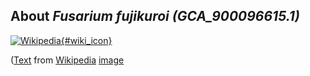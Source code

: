 
About *Fusarium fujikuroi (GCA\_900096615.1)* 
--------------------------------------------------------------

[![Wikipedia](/img/wikipedia_logo_v2_en.png){#wiki_icon}](http://en.wikipedia.org)


([Text](http://en.wikipedia.org) from [Wikipedia](http://en.wikipedia.org/) 
[image](https://commons.wikimedia.org/wiki/File:Gibberella_fujikuroi.jpg)
